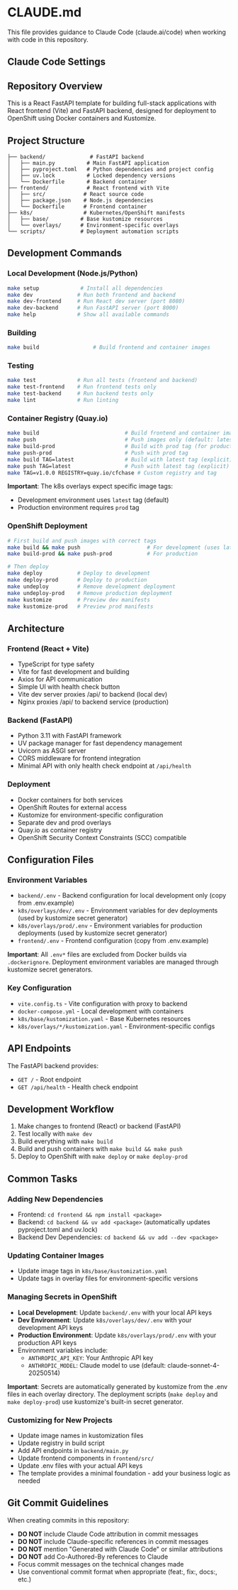 # CLAUDE.md

This file provides guidance to Claude Code (claude.ai/code) when working with code in this repository.

## Claude Code Settings

## Repository Overview

This is a React FastAPI template for building full-stack applications with React frontend (Vite) and FastAPI backend, designed for deployment to OpenShift using Docker containers and Kustomize.

## Project Structure

```
├── backend/              # FastAPI backend
│   ├── main.py          # Main FastAPI application
│   ├── pyproject.toml   # Python dependencies and project config
│   ├── uv.lock          # Locked dependency versions
│   └── Dockerfile       # Backend container
├── frontend/            # React frontend with Vite
│   ├── src/            # React source code
│   ├── package.json    # Node.js dependencies
│   └── Dockerfile      # Frontend container
├── k8s/                # Kubernetes/OpenShift manifests
│   ├── base/          # Base kustomize resources
│   └── overlays/      # Environment-specific overlays
└── scripts/           # Deployment automation scripts
```

## Development Commands

### Local Development (Node.js/Python)
```bash
make setup             # Install all dependencies
make dev              # Run both frontend and backend
make dev-frontend     # Run React dev server (port 8080)
make dev-backend      # Run FastAPI server (port 8000)
make help             # Show all available commands
```

### Building
```bash
make build                 # Build frontend and container images
```

### Testing
```bash
make test             # Run all tests (frontend and backend)
make test-frontend    # Run frontend tests only
make test-backend     # Run backend tests only
make lint             # Run linting
```

### Container Registry (Quay.io)
```bash
make build                           # Build frontend and container images (default: latest)
make push                            # Push images only (default: latest)
make build-prod                      # Build with prod tag (for production deployment)
make push-prod                       # Push with prod tag
make build TAG=latest                # Build with latest tag (explicit)
make push TAG=latest                 # Push with latest tag (explicit)
make TAG=v1.0.0 REGISTRY=quay.io/cfchase # Custom registry and tag
```

**Important**: The k8s overlays expect specific image tags:
- Development environment uses `latest` tag (default)
- Production environment requires `prod` tag

### OpenShift Deployment
```bash
# First build and push images with correct tags
make build && make push                     # For development (uses latest tag)
make build-prod && make push-prod           # For production

# Then deploy
make deploy           # Deploy to development
make deploy-prod      # Deploy to production
make undeploy         # Remove development deployment
make undeploy-prod    # Remove production deployment
make kustomize        # Preview dev manifests
make kustomize-prod   # Preview prod manifests
```

## Architecture

### Frontend (React + Vite)
- TypeScript for type safety
- Vite for fast development and building
- Axios for API communication
- Simple UI with health check button
- Vite dev server proxies /api/ to backend (local dev)
- Nginx proxies /api/ to backend service (production)

### Backend (FastAPI)
- Python 3.11 with FastAPI framework
- UV package manager for fast dependency management
- Uvicorn as ASGI server
- CORS middleware for frontend integration
- Minimal API with only health check endpoint at `/api/health`

### Deployment
- Docker containers for both services
- OpenShift Routes for external access
- Kustomize for environment-specific configuration
- Separate dev and prod overlays
- Quay.io as container registry
- OpenShift Security Context Constraints (SCC) compatible

## Configuration Files

### Environment Variables
- `backend/.env` - Backend configuration for local development only (copy from .env.example)
- `k8s/overlays/dev/.env` - Environment variables for dev deployments (used by kustomize secret generator)
- `k8s/overlays/prod/.env` - Environment variables for production deployments (used by kustomize secret generator)
- `frontend/.env` - Frontend configuration (copy from .env.example)

**Important**: All `.env*` files are excluded from Docker builds via `.dockerignore`. Deployment environment variables are managed through kustomize secret generators.

### Key Configuration
- `vite.config.ts` - Vite configuration with proxy to backend
- `docker-compose.yml` - Local development with containers
- `k8s/base/kustomization.yaml` - Base Kubernetes resources
- `k8s/overlays/*/kustomization.yaml` - Environment-specific configs

## API Endpoints

The FastAPI backend provides:
- `GET /` - Root endpoint  
- `GET /api/health` - Health check endpoint

## Development Workflow

1. Make changes to frontend (React) or backend (FastAPI)
2. Test locally with `make dev`
3. Build everything with `make build`
4. Build and push containers with `make build && make push`
5. Deploy to OpenShift with `make deploy` or `make deploy-prod`

## Common Tasks

### Adding New Dependencies
- Frontend: `cd frontend && npm install <package>`
- Backend: `cd backend && uv add <package>` (automatically updates pyproject.toml and uv.lock)
- Backend Dev Dependencies: `cd backend && uv add --dev <package>`

### Updating Container Images
- Update image tags in `k8s/base/kustomization.yaml`
- Update tags in overlay files for environment-specific versions

### Managing Secrets in OpenShift
- **Local Development**: Update `backend/.env` with your local API keys
- **Dev Environment**: Update `k8s/overlays/dev/.env` with your development API keys  
- **Production Environment**: Update `k8s/overlays/prod/.env` with your production API keys
- Environment variables include:
  - `ANTHROPIC_API_KEY`: Your Anthropic API key
  - `ANTHROPIC_MODEL`: Claude model to use (default: claude-sonnet-4-20250514)
  
**Important**: Secrets are automatically generated by kustomize from the .env files in each overlay directory. The deployment scripts (`make deploy` and `make deploy-prod`) use kustomize's built-in secret generator.

### Customizing for New Projects
- Update image names in kustomization files
- Update registry in build script
- Add API endpoints in `backend/main.py`
- Update frontend components in `frontend/src/`
- Update .env files with your actual API keys
- The template provides a minimal foundation - add your business logic as needed

## Git Commit Guidelines

When creating commits in this repository:
- **DO NOT** include Claude Code attribution in commit messages
- **DO NOT** include Claude-specific references in commit messages
- **DO NOT** mention "Generated with Claude Code" or similar attributions
- **DO NOT** add Co-Authored-By references to Claude
- Focus commit messages on the technical changes made
- Use conventional commit format when appropriate (feat:, fix:, docs:, etc.)